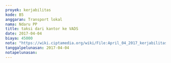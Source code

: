 ```yaml
---
proyek: kerjabilitas
kode: B5
anggaran: Transport lokal
nama: Ndaru PP
title: taksi dari kantor ke VADS
date: 2017-04-04
biaya: 45000
nota: "https://wiki.ciptamedia.org/wiki/File:April_04_2017_kerjabilitas_B5_taksi_kantor_ke_vads_ndaru888.jpg"
tanggalpelunasan: 2017-04-04
notapelunasan:
---
```

